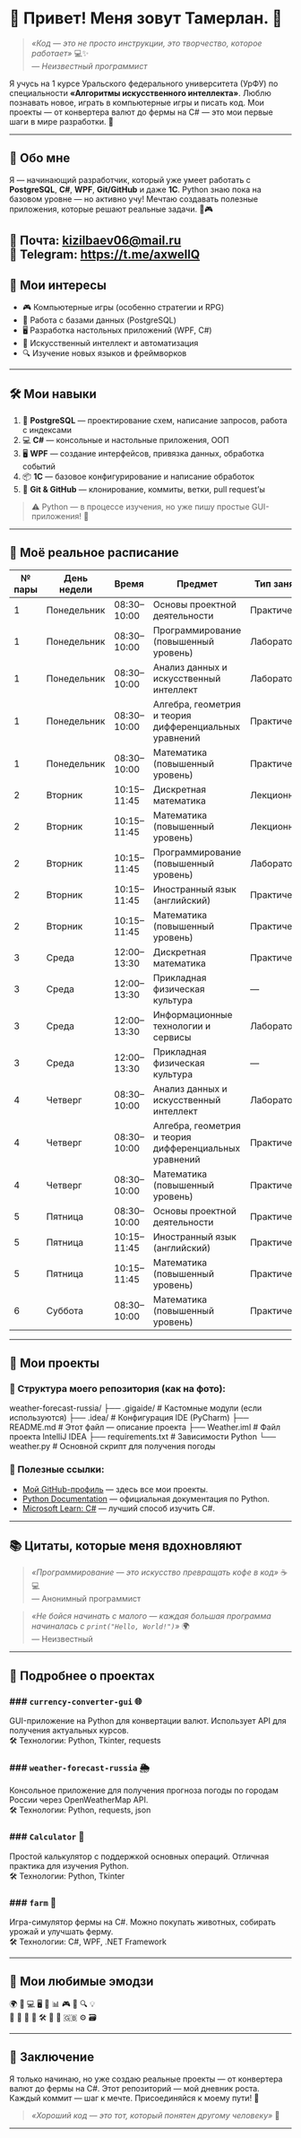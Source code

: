 # 🌟 Привет! Меня зовут Тамерлан. 👋

> *«Код — это не просто инструкции, это творчество, которое работает»* 💻✨  
> *— Неизвестный программист*

Я учусь на 1 курсе Уральского федерального университета (УрФУ) по специальности **«Алгоритмы искусственного интеллекта»**. Люблю познавать новое, играть в компьютерные игры и писать код. Мои проекты — от конвертера валют до фермы на C# — это мои первые шаги в мире разработки. 🚀

---

## 📸 Обо мне

Я — начинающий разработчик, который уже умеет работать с **PostgreSQL**, **C#**, **WPF**, **Git/GitHub** и даже **1С**. Python знаю пока на базовом уровне — но активно учу! Мечтаю создавать полезные приложения, которые решают реальные задачи. 🧠🎮


📩 **Почта**: kizilbaev06@mail.ru  
💬 **Telegram**: https://t.me/axwellQ
---

## 🎯 Мои интересы

- 🎮 Компьютерные игры (особенно стратегии и RPG)  
- 💾 Работа с базами данных (PostgreSQL)  
- 🖥️ Разработка настольных приложений (WPF, C#)  
- 🤖 Искусственный интеллект и автоматизация  
- 🔍 Изучение новых языков и фреймворков  

---

## 🛠️ Мои навыки

1. 🐘 **PostgreSQL** — проектирование схем, написание запросов, работа с индексами  
2. 💻 **C#** — консольные и настольные приложения, ООП  
3. 🖥️ **WPF** — создание интерфейсов, привязка данных, обработка событий  
4. 📦 **1С** — базовое конфигурирование и написание обработок  
5. 🔄 **Git & GitHub** — клонирование, коммиты, ветки, pull request’ы  

> ⚠️ Python — в процессе изучения, но уже пишу простые GUI-приложения! 🐍

---

## 📅 Моё реальное расписание  

| № пары | День недели | Время       | Предмет                                       | Тип занятия      | Аудитория     | Преподаватель | Формат   | Группа | Курс | Факультет | Университет | Примечание        |
|--------|-------------|-------------|-----------------------------------------------|------------------|---------------|---------------|----------|--------|------|-----------|--------------|-------------------|
| 1      | Понедельник | 08:30–10:00 | Основы проектной деятельности                | Практическое     | Мира, 32 / P203 | —             | Очно     | АИ-101 | 1    | ИТ        | УрФУ         | Обязательно       |
| 1      | Понедельник | 08:30–10:00 | Программирование (повышенный уровень)        | Лабораторное     | Мира, 32 / P245 | —             | Очно     | АИ-101 | 1    | ИТ        | УрФУ         | Нужен ноутбук     |
| 1      | Понедельник | 08:30–10:00 | Анализ данных и искусственный интеллект      | Лабораторное     | Мира, 32 / P137 | —             | Очно     | АИ-101 | 1    | ИТ        | УрФУ         | —                 |
| 1      | Понедельник | 08:30–10:00 | Алгебра, геометрия и теория дифференциальных уравнений | Практическое | Мира, 32 / P146 | —             | Очно     | АИ-101 | 1    | ИТ        | УрФУ         | —                 |
| 1      | Понедельник | 08:30–10:00 | Математика (повышенный уровень)              | Практическое     | Мира, 19 / И306 | —             | Очно     | АИ-101 | 1    | ИТ        | УрФУ         | —                 |
| 2      | Вторник     | 10:15–11:45 | Дискретная математика                        | Лекционное       | Мира, 32 / P325 | —             | Очно     | АИ-101 | 1    | ИТ        | УрФУ         | —                 |
| 2      | Вторник     | 10:15–11:45 | Математика (повышенный уровень)              | Лекционное       | Мира, 32 / P339 | —             | Очно     | АИ-101 | 1    | ИТ        | УрФУ         | —                 |
| 2      | Вторник     | 10:15–11:45 | Программирование (повышенный уровень)        | Лабораторное     | Мира, 32 / P245 | —             | Очно     | АИ-101 | 1    | ИТ        | УрФУ         | —                 |
| 2      | Вторник     | 10:15–11:45 | Иностранный язык (английский)                | Практическое     | Мира, 28 / MT323 | —             | Очно     | АИ-101 | 1    | ИТ        | УрФУ         | —                 |
| 2      | Вторник     | 10:15–11:45 | Математика (повышенный уровень)              | Практическое     | Мира, 19 / И306 | —             | Очно     | АИ-101 | 1    | ИТ        | УрФУ         | —                 |
| 3      | Среда       | 12:00–13:30 | Дискретная математика                        | Практическое     | Мира, 19 / И329 | —             | Очно     | АИ-101 | 1    | ИТ        | УрФУ         | —                 |
| 3      | Среда       | 12:00–13:30 | Прикладная физическая культура               | —                | —             | —             | Очно     | АИ-101 | 1    | ИТ        | УрФУ         | —                 |
| 3      | Среда       | 12:00–13:30 | Информационные технологии и сервисы          | Лабораторное     | Мира, 32 / P203 | —             | Очно     | АИ-101 | 1    | ИТ        | УрФУ         | —                 |
| 3      | Среда       | 12:00–13:30 | Прикладная физическая культура               | —                | —             | —             | Очно     | АИ-101 | 1    | ИТ        | УрФУ         | —                 |
| 4      | Четверг     | 08:30–10:00 | Анализ данных и искусственный интеллект      | Лабораторное     | Мира, 32 / P137 | —             | Очно     | АИ-101 | 1    | ИТ        | УрФУ         | —                 |
| 4      | Четверг     | 08:30–10:00 | Алгебра, геометрия и теория дифференциальных уравнений | Практическое | Мира, 32 / P146 | —             | Очно     | АИ-101 | 1    | ИТ        | УрФУ         | —                 |
| 4      | Четверг     | 08:30–10:00 | Математика (повышенный уровень)              | Практическое     | Мира, 19 / И306 | —             | Очно     | АИ-101 | 1    | ИТ        | УрФУ         | —                 |
| 5      | Пятница     | 08:30–10:00 | Основы проектной деятельности                | Практическое     | Мира, 32 / P203 | —             | Очно     | АИ-101 | 1    | ИТ        | УрФУ         | —                 |
| 5      | Пятница     | 10:15–11:45 | Иностранный язык (английский)                | Практическое     | Мира, 28 / MT323 | —             | Очно     | АИ-101 | 1    | ИТ        | УрФУ         | —                 |
| 5      | Пятница     | 10:15–11:45 | Математика (повышенный уровень)              | Практическое     | Мира, 19 / И306 | —             | Очно     | АИ-101 | 1    | ИТ        | УрФУ         | —                 |
| 6      | Суббота     | 08:30–10:00 | Математика (повышенный уровень)              | Практическое     | Мира, 19 / И306 | —             | Очно     | АИ-101 | 1    | ИТ        | УрФУ         | —                 |



---

## 🚀 Мои проекты

### 📂 Структура моего репозитория (как на фото):

weather-forecast-russia/
├── .gigaide/ # Кастомные модули (если используются)
├── .idea/ # Конфигурация IDE (PyCharm)
├── README.md # Этот файл — описание проекта
├── Weather.iml # Файл проекта IntelliJ IDEA
├── requirements.txt # Зависимости Python
└── weather.py # Основной скрипт для получения погоды

### 🔗 Полезные ссылки:

- [Мой GitHub-профиль](https://github.com/AxwellQ) — здесь все мои проекты.
- [Python Documentation](https://docs.python.org/3/) — официальная документация по Python.
- [Microsoft Learn: C#](https://learn.microsoft.com/ru-ru/dotnet/csharp/) — лучший способ изучить C#.

---

## 📚 Цитаты, которые меня вдохновляют

> *«Программирование — это искусство превращать кофе в код»* ☕💻  
> — Анонимный программист

> *«Не бойся начинать с малого — каждая большая программа начиналась с `print("Hello, World!")`»* 🌍  
> — Неизвестный

---

## 🧩 Подробнее о проектах

### ### `currency-converter-gui` 🌐

GUI-приложение на Python для конвертации валют. Использует API для получения актуальных курсов.  
🛠️ Технологии: Python, Tkinter, requests

### ### `weather-forecast-russia` 🌦️

Консольное приложение для получения прогноза погоды по городам России через OpenWeatherMap API.  
🛠️ Технологии: Python, requests, json

### ### `Calculator` 🧮

Простой калькулятор с поддержкой основных операций. Отличная практика для изучения Python.  
🛠️ Технологии: Python, Tkinter

### ### `farm` 🐄

Игра-симулятор фермы на C#. Можно покупать животных, собирать урожай и улучшать ферму.  
🛠️ Технологии: C#, WPF, .NET Framework

---

## 🎁 Мои любимые эмодзи

🌍 🐍 💻 🖥️ 🐘 📊 🎮 🤖 🔍 💡  
🚀 🌟 📅 📸 🛠️ 🎯 📌 🇬🇧 ⚙️ 🗃️

---

## 📌 Заключение

Я только начинаю, но уже создаю реальные проекты — от конвертера валют до фермы на C#. Этот репозиторий — мой дневник роста. Каждый коммит — шаг к мечте. Присоединяйся к моему пути! 🌱

> *«Хороший код — это тот, который понятен другому человеку»* 👥

---
